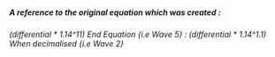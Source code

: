 ##### A reference to the original equation which was created :

###### (differential * 1.14^11) End Equation {i.e Wave 5} : (differential * 1.14^1.1) When decimalised {i.e Wave 2}
